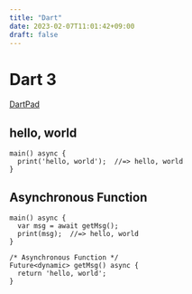 ```yaml
---
title: "Dart"
date: 2023-02-07T11:01:42+09:00
draft: false
---
```


# Dart 3

[DartPad](https://dartpad.dev/)

## hello, world

```
main() async {
  print('hello, world');  //=> hello, world
}
```

## Asynchronous Function

```
main() async {
  var msg = await getMsg();
  print(msg);  //=> hello, world
}

/* Asynchronous Function */
Future<dynamic> getMsg() async {
  return 'hello, world';
}
```
